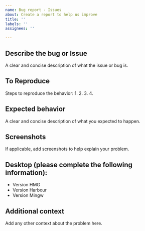 ```yaml
---
name: Bug report - Issues
about: Create a report to help us improve
title: ''
labels: ''
assignees: ''

---
```


## **Describe the bug or Issue**
A clear and concise description of what the issue or bug is.

## **To Reproduce**
Steps to reproduce the behavior:
1. 
2. 
3. 
4. 

## **Expected behavior**
A clear and concise description of what you expected to happen.

## **Screenshots**
If applicable, add screenshots to help explain your problem.

## **Desktop (please complete the following information):**
 - Version HMG 
 - Version Harbour 
 - Version Mingw    

## **Additional context**
Add any other context about the problem here.
